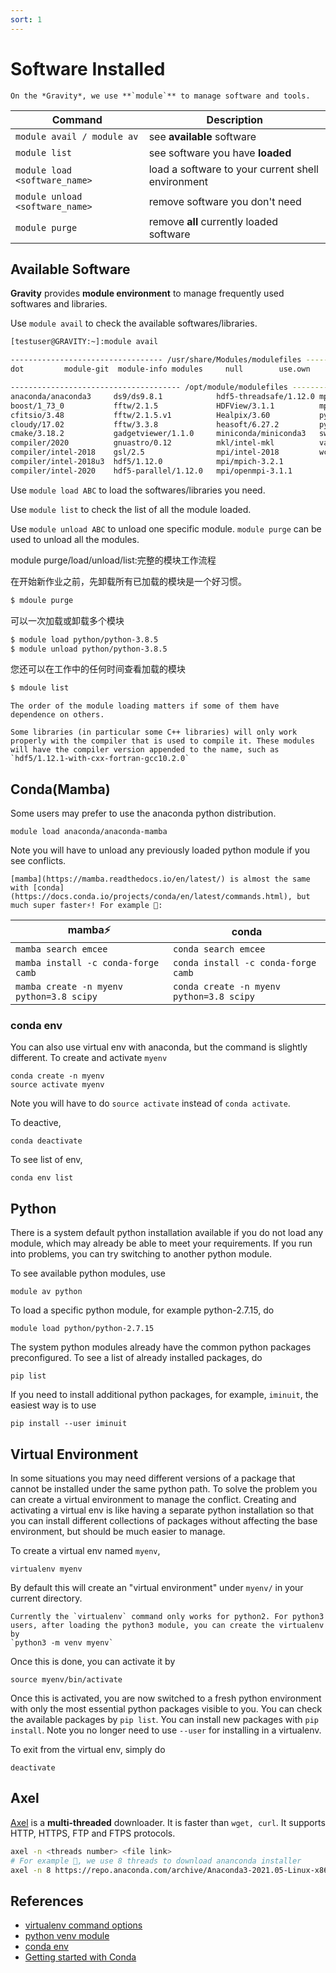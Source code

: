 ```yaml
---
sort: 1
---
```


# Software Installed
```note
On the *Gravity*, we use **`module`** to manage software and tools.
```

| **Command**                         | **Description**                                       |
| ------------------------------- | ------------------------------------------------- |
| `module avail / module av`      | see **available** software                        |
| `module list`                   | see software you have **loaded**                  |
| `module load <software_name>`   | load a software to your current shell environment |
| `module unload <software_name>` | remove software you don't need                    |
| `module purge`                  | remove **all** currently loaded software          |

## Available Software

**Gravity** provides **module environment** to manage frequently used softwares and libraries.  

Use `module avail` to check the available softwares/libraries.
```bash
[testuser@GRAVITY:~]:module avail

---------------------------------- /usr/share/Modules/modulefiles -----------------------------------
dot         module-git  module-info modules     null        use.own

-------------------------------------- /opt/module/modulefiles --------------------------------------
anaconda/anaconda3     ds9/ds9.8.1            hdf5-threadsafe/1.12.0 mpi/openmpi-4.0.4
boost/1_73_0           fftw/2.1.5             HDFView/3.1.1          mpi/openmpi-4.0.5
cfitsio/3.48           fftw/2.1.5.v1          Healpix/3.60           python/python-2.7.18
cloudy/17.02           fftw/3.3.8             heasoft/6.27.2         python/python-3.8.5
cmake/3.18.2           gadgetviewer/1.1.0     miniconda/miniconda3   swig/4.0.1
compiler/2020          gnuastro/0.12          mkl/intel-mkl          valgrind/3.15.0
compiler/intel-2018    gsl/2.5                mpi/intel-2018         wcslib/7.3
compiler/intel-2018u3  hdf5/1.12.0            mpi/mpich-3.2.1
compiler/intel-2020    hdf5-parallel/1.12.0   mpi/openmpi-3.1.1
```

Use `module load ABC` to load the softwares/libraries you need.

Use `module list` to check the list of all the module loaded.

Use `module unload ABC` to unload one specific module.  `module purge` can be used to unload all the modules.

module purge/load/unload/list:完整的模块工作流程

在开始新作业之前，先卸载所有已加载的模块是一个好习惯。
```bash
$ mdoule purge
```

可以一次加载或卸载多个模块

```bash
$ module load python/python-3.8.5
$ module unload python/python-3.8.5
```

您还可以在工作中的任何时间查看加载的模块

```bash
$ mdoule list
```

```tip
The order of the module loading matters if some of them have dependence on others.

Some libraries (in particular some C++ libraries) will only work properly with the compiler that is used to compile it. These modules will have the compiler version appended to the name, such as `hdf5/1.12.1-with-cxx-fortran-gcc10.2.0`
```
## Conda(Mamba)

Some users may prefer to use the anaconda python distribution.

```
module load anaconda/anaconda-mamba
```

Note you will have to unload any previously loaded python module if you see conflicts.
```tip
[mamba](https://mamba.readthedocs.io/en/latest/) is almost the same with [conda](https://docs.conda.io/projects/conda/en/latest/commands.html), but much super faster⚡! For example 🌰:
```

| mamba⚡                                   | conda                                    |
| ---------------------------------------- | ---------------------------------------- |
| `mamba search emcee`                     | `conda search emcee`                     |
| `mamba install -c conda-forge camb`      | `conda install -c conda-forge camb`      |
| `mamba create -n myenv python=3.8 scipy` | `conda create -n myenv python=3.8 scipy` |


### conda env
You can also use virtual env with anaconda, but the command is slightly different. To create and activate `myenv`

```
conda create -n myenv
source activate myenv
```
Note you will have to do `source activate` instead of `conda activate`.

To deactive,
```
conda deactivate
```

To see list of env,

```
conda env list
```


## Python

There is a system default python installation available if you do not load any module, which may already be able to meet your requirements. If you run into problems, you can try switching to another python module.

To see available python modules, use 
```
module av python
```

To load a specific python module, for example python-2.7.15, do

```
module load python/python-2.7.15
```

The system python modules already have the common python packages preconfigured. To see a list of already installed packages, do

```
pip list
```

If you need to install additional python packages, for example, `iminuit`, the easiest way is to use

```
pip install --user iminuit
```

## Virtual Environment

In some situations you may need different versions of a package that cannot be installed under the same python path. To solve the problem you can create a virtual environment to manage the conflict. Creating and activating a virtual env is like having a separate python installation so that you can install different collections of packages without affecting the base environment, but should be much easier to manage.

To create a virtual env named `myenv`,

```
virtualenv myenv
```
By default this will create an "virtual environment" under `myenv/` in your current directory. 

```warning
Currently the `virtualenv` command only works for python2. For python3 users, after loading the python3 module, you can create the virtualenv by 
`python3 -m venv myenv`
```

Once this is done, you can activate it by
```
source myenv/bin/activate
```

Once this is activated, you are now switched to a fresh python environment with only the most essential python packages visible to you. You can check the available packages by `pip list`. You can install new packages with ```pip install```. Note you no longer need to use ```--user``` for installing in a virtualenv.

To exit from the virtual env, simply do

```
deactivate
```

## Axel
[Axel](https://github.com/axel-download-accelerator/axel) is a **multi-threaded** downloader. It is faster than `wget, curl`. It supports HTTP, HTTPS, FTP and FTPS protocols.

```bash
axel -n <threads number> <file link>
# For example 🌰, we use 8 threads to download ananconda installer
axel -n 8 https://repo.anaconda.com/archive/Anaconda3-2021.05-Linux-x86_64.sh
```



## References

* [virtualenv command options](https://virtualenv.pypa.io/en/latest/cli_interface.html)
* [python venv module](https://docs.python.org/3/library/venv.html)
* [conda env](https://docs.conda.io/projects/conda/en/latest/user-guide/tasks/manage-environments.html)
* [Getting started with Conda](https://docs.conda.io/projects/conda/en/latest/user-guide/getting-started.html)
